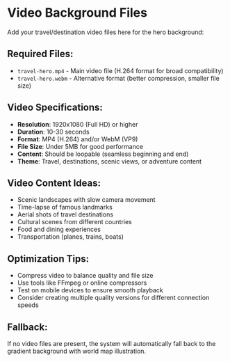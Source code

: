 # Video Background Files

Add your travel/destination video files here for the hero background:

## Required Files:
- `travel-hero.mp4` - Main video file (H.264 format for broad compatibility)
- `travel-hero.webm` - Alternative format (better compression, smaller file size)

## Video Specifications:
- **Resolution**: 1920x1080 (Full HD) or higher
- **Duration**: 10-30 seconds
- **Format**: MP4 (H.264) and/or WebM (VP9)
- **File Size**: Under 5MB for good performance
- **Content**: Should be loopable (seamless beginning and end)
- **Theme**: Travel, destinations, scenic views, or adventure content

## Video Content Ideas:
- Scenic landscapes with slow camera movement
- Time-lapse of famous landmarks
- Aerial shots of travel destinations
- Cultural scenes from different countries
- Food and dining experiences
- Transportation (planes, trains, boats)

## Optimization Tips:
- Compress video to balance quality and file size
- Use tools like FFmpeg or online compressors
- Test on mobile devices to ensure smooth playback
- Consider creating multiple quality versions for different connection speeds

## Fallback:
If no video files are present, the system will automatically fall back to the gradient background with world map illustration.
